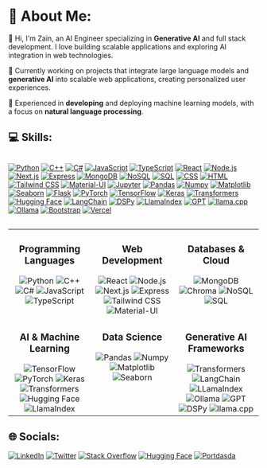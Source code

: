 # 💫 About Me:

👋 Hi, I'm Zain, an AI Engineer specializing in **Generative AI** and full stack development. I love building scalable applications and exploring AI integration in web technologies.

🚀 Currently working on projects that integrate large language models and **generative AI** into scalable web applications, creating personalized user experiences.

🤖 Experienced in **developing** and deploying machine learning models, with a focus on **natural language processing**.

## 💻 Skills:

<div style="display: flex; flex-wrap: wrap; justify-content: space-evenly;">
  
  [![Python](https://img.shields.io/badge/-Python-blue?style=for-the-badge&logo=python&logoColor=white)](https://www.python.org/)
  [![C++](https://img.shields.io/badge/-C++-blue?style=for-the-badge&logo=c%2B%2B&logoColor=white)](https://isocpp.org/)
  [![C#](https://img.shields.io/badge/-C%23-blue?style=for-the-badge&logo=c-sharp&logoColor=white)](https://docs.microsoft.com/en-us/dotnet/csharp/)
  [![JavaScript](https://img.shields.io/badge/-JavaScript-yellow?style=for-the-badge&logo=javascript&logoColor=white)](https://developer.mozilla.org/en-US/docs/Web/JavaScript)
  [![TypeScript](https://img.shields.io/badge/-TypeScript-blue?style=for-the-badge&logo=typescript&logoColor=white)](https://www.typescriptlang.org/)
  [![React](https://img.shields.io/badge/-React-blue?style=for-the-badge&logo=react&logoColor=white)](https://reactjs.org/)
  [![Node.js](https://img.shields.io/badge/-Node.js-green?style=for-the-badge&logo=node.js&logoColor=white)](https://nodejs.org/)
  [![Next.js](https://img.shields.io/badge/-Next.js-black?style=for-the-badge&logo=next.js&logoColor=white)](https://nextjs.org/)
  [![Express](https://img.shields.io/badge/-Express-lightgrey?style=for-the-badge&logo=express&logoColor=white)](https://expressjs.com/)
  [![MongoDB](https://img.shields.io/badge/-MongoDB-green?style=for-the-badge&logo=mongodb&logoColor=white)](https://www.mongodb.com/)
  [![NoSQL](https://img.shields.io/badge/-NoSQL-green?style=for-the-badge&logo=mongodb&logoColor=white)](https://www.mongodb.com/nosql-explained)
  [![SQL](https://img.shields.io/badge/-SQL-lightgrey?style=for-the-badge&logo=sql&logoColor=white)](https://www.w3schools.com/sql/)
  [![CSS](https://img.shields.io/badge/-CSS-blue?style=for-the-badge&logo=css3&logoColor=white)](https://developer.mozilla.org/en-US/docs/Web/CSS)
  [![HTML](https://img.shields.io/badge/-HTML-orange?style=for-the-badge&logo=html5&logoColor=white)](https://developer.mozilla.org/en-US/docs/Web/HTML)
  [![Tailwind CSS](https://img.shields.io/badge/-Tailwind_CSS-blue?style=for-the-badge&logo=tailwind-css&logoColor=white)](https://tailwindcss.com/)
  [![Material-UI](https://img.shields.io/badge/-Material_UI-blue?style=for-the-badge&logo=material-ui&logoColor=white)](https://material-ui.com/)
  [![Jupyter](https://img.shields.io/badge/-Jupyter-ff6f00?style=for-the-badge&logo=jupyter&logoColor=white)](https://jupyter.org/)
  [![Pandas](https://img.shields.io/badge/-Pandas-lightgrey?style=for-the-badge&logo=pandas&logoColor=white)](https://pandas.pydata.org/)
  [![Numpy](https://img.shields.io/badge/-Numpy-blue?style=for-the-badge&logo=numpy&logoColor=white)](https://numpy.org/)
  [![Matplotlib](https://img.shields.io/badge/-Matplotlib-lightgrey?style=for-the-badge&logo=matplotlib&logoColor=white)](https://matplotlib.org/)
  [![Seaborn](https://img.shields.io/badge/-Seaborn-blue?style=for-the-badge&logo=seaborn&logoColor=white)](https://seaborn.pydata.org/)
  [![Flask](https://img.shields.io/badge/-Flask-black?style=for-the-badge&logo=flask&logoColor=white)](https://flask.palletsprojects.com/)
  [![PyTorch](https://img.shields.io/badge/-PyTorch-orange?style=for-the-badge&logo=pytorch&logoColor=white)](https://pytorch.org/)
  [![TensorFlow](https://img.shields.io/badge/-TensorFlow-orange?style=for-the-badge&logo=tensorflow&logoColor=white)](https://www.tensorflow.org/)
  [![Keras](https://img.shields.io/badge/-Keras-red?style=for-the-badge&logo=keras&logoColor=white)](https://keras.io/)
  [![Transformers](https://img.shields.io/badge/-Transformers-yellow?style=for-the-badge&logo=huggingface&logoColor=white)](https://huggingface.co/transformers/)
  [![Hugging Face](https://img.shields.io/badge/-Hugging_Face-yellow?style=for-the-badge&logo=huggingface&logoColor=white)](https://huggingface.co/)
  [![LangChain](https://img.shields.io/badge/-LangChain-blue?style=for-the-badge&logo=chainlink&logoColor=white)](https://langchain.org/)
  [![DSPy](https://img.shields.io/badge/-DSPy-blue?style=for-the-badge&logo=dsp&logoColor=white)](https://github.com/stanfordnlp/dspy)
  [![LlamaIndex](https://img.shields.io/badge/-LlamaIndex-green?style=for-the-badge&logo=llama&logoColor=white)](https://www.llamaindex.ai/)
  [![GPT](https://img.shields.io/badge/-GPT-lightgrey?style=for-the-badge&logo=openai&logoColor=white)](https://openai.com/)
  [![llama.cpp](https://img.shields.io/badge/-llama.cpp-orange?style=for-the-badge&logo=llama&logoColor=white)](https://github.com/ggerganov/llama.cpp)
  [![Ollama](https://img.shields.io/badge/-Ollama-purple?style=for-the-badge&logo=ollama&logoColor=white)](https://ollama.com/)
  [![Bootstrap](https://img.shields.io/badge/-Bootstrap-blueviolet?style=for-the-badge&logo=bootstrap&logoColor=white)](https://getbootstrap.com/)
  [![Vercel](https://img.shields.io/badge/-Vercel-black?style=for-the-badge&logo=vercel&logoColor=white)](https://vercel.com/)
</div>




<table>
  <tr>
    <td valign="top" width="33%">
      <h3 align="center">Programming Languages</h3>
      <div align="center">
        <img src="https://img.shields.io/badge/-Python-blue?style=for-the-badge&logo=python&logoColor=white" alt="Python" />
        <img src="https://img.shields.io/badge/-C++-blue?style=for-the-badge&logo=c%2B%2B&logoColor=white" alt="C++" />
        <img src="https://img.shields.io/badge/-C%23-blue?style=for-the-badge&logo=c-sharp&logoColor=white" alt="C#" />
        <img src="https://img.shields.io/badge/-JavaScript-yellow?style=for-the-badge&logo=javascript&logoColor=white" alt="JavaScript" />
        <img src="https://img.shields.io/badge/-TypeScript-blue?style=for-the-badge&logo=typescript&logoColor=white" alt="TypeScript" />
      </div>
    </td>
    <td valign="top" width="33%">
      <h3 align="center">Web Development</h3>
      <div align="center">
        <img src="https://img.shields.io/badge/-React-blue?style=for-the-badge&logo=react&logoColor=white" alt="React" />
        <img src="https://img.shields.io/badge/-Node.js-green?style=for-the-badge&logo=node.js&logoColor=white" alt="Node.js" />
        <img src="https://img.shields.io/badge/-Next.js-black?style=for-the-badge&logo=next.js&logoColor=white" alt="Next.js" />
        <img src="https://img.shields.io/badge/-Express-lightgrey?style=for-the-badge&logo=express&logoColor=white" alt="Express" />
        <img src="https://img.shields.io/badge/-Tailwind_CSS-blue?style=for-the-badge&logo=tailwind-css&logoColor=white" alt="Tailwind CSS" />
        <img src="https://img.shields.io/badge/-Material_UI-blue?style=for-the-badge&logo=material-ui&logoColor=white" alt="Material-UI" />
      </div>
    </td>
    <td valign="top" width="33%">
      <h3 align="center">Databases & Cloud</h3>
      <div align="center">
        <img src="https://img.shields.io/badge/-MongoDB-green?style=for-the-badge&logo=mongodb&logoColor=white" alt="MongoDB" />
        <img src="https://img.shields.io/badge/Chroma-FF5733?style=for-the-badge&logo=chroma&logoColor=white" alt="Chroma" />
        <img src="https://img.shields.io/badge/-NoSQL-green?style=for-the-badge&logo=mongodb&logoColor=white" alt="NoSQL" />
        <img src="https://img.shields.io/badge/-SQL-lightgrey?style=for-the-badge&logo=sql&logoColor=white" alt="SQL" />
      </div>
    </td>
  </tr>
  <tr>
    <td valign="top" width="33%">
      <h3 align="center">AI & Machine Learning</h3>
      <div align="center">
        <img src="https://img.shields.io/badge/-TensorFlow-orange?style=for-the-badge&logo=tensorflow&logoColor=white" alt="TensorFlow" />
        <img src="https://img.shields.io/badge/-PyTorch-orange?style=for-the-badge&logo=pytorch&logoColor=white" alt="PyTorch" />
        <img src="https://img.shields.io/badge/-Keras-red?style=for-the-badge&logo=keras&logoColor=white" alt="Keras" />
        <img src="https://img.shields.io/badge/-Transformers-yellow?style=for-the-badge&logo=huggingface&logoColor=white" alt="Transformers" />
        <img src="https://img.shields.io/badge/-Hugging_Face-yellow?style=for-the-badge&logo=huggingface&logoColor=white" alt="Hugging Face" />
        <img src="https://img.shields.io/badge/-LlamaIndex-green?style=for-the-badge&logo=llama&logoColor=white" alt="LlamaIndex" />
      </div>
    </td>
    <td valign="top" width="33%">
      <h3 align="center">Data Science</h3>
      <div align="center">
        <img src="https://img.shields.io/badge/-Pandas-lightgrey?style=for-the-badge&logo=pandas&logoColor=white" alt="Pandas" />
        <img src="https://img.shields.io/badge/-Numpy-blue?style=for-the-badge&logo=numpy&logoColor=white" alt="Numpy" />
        <img src="https://img.shields.io/badge/-Matplotlib-lightgrey?style=for-the-badge&logo=matplotlib&logoColor=white" alt="Matplotlib" />
        <img src="https://img.shields.io/badge/-Seaborn-blue?style=for-the-badge&logo=seaborn&logoColor=white" alt="Seaborn" />
      </div>
<!--     </td>
    <td valign="top" width="33%">
      <h3 align="center">Development Tools</h3>
      <div align="center">
        <img src="https://img.shields.io/badge/-Jupyter-ff6f00?style=for-the-badge&logo=jupyter&logoColor=white" alt="Jupyter" />
        <img src="https://img.shields.io/badge/-Flask-black?style=for-the-badge&logo=flask&logoColor=white" alt="Flask" />
        <img src="https://img.shields.io/badge/-Vercel-black?style=for-the-badge&logo=vercel&logoColor=white" alt="Vercel" />
        <img src="https://img.shields.io/badge/-Bootstrap-blueviolet?style=for-the-badge&logo=bootstrap&logoColor=white" alt="Bootstrap" />
      </div>
    </td> -->



  <td valign="top" width="100%">
      <h3 align="center">Generative AI Frameworks</h3>
      <div align="center">
<!--         <img src="https://img.shields.io/badge/TensorFlow-FF6F00?style=for-the-badge&logo=tensorflow&logoColor=white" alt="TensorFlow" />
        <img src="https://img.shields.io/badge/PyTorch-EE4C2C?style=for-the-badge&logo=pytorch&logoColor=white" alt="PyTorch" />
        <img src="https://img.shields.io/badge/Keras-D00000?style=for-the-badge&logo=keras&logoColor=white" alt="Keras" />
        <img src="https://img.shields.io/badge/Hugging_Face-FFD21E?style=for-the-badge&logo=huggingface&logoColor=black" alt="Hugging Face" /> -->
        <img src="https://img.shields.io/badge/Transformers-FFDA1E?style=for-the-badge&logo=huggingface&logoColor=black" alt="Transformers" />
        <img src="https://img.shields.io/badge/LangChain-0052CC?style=for-the-badge&logo=langchain&logoColor=white" alt="LangChain" />
        <img src="https://img.shields.io/badge/LLamaIndex-008080?style=for-the-badge&logo=llama&logoColor=white" alt="LLamaIndex" />
        <img src="https://img.shields.io/badge/Ollama-800080?style=for-the-badge&logo=ollama&logoColor=white" alt="Ollama" />
        <img src="https://img.shields.io/badge/GPT-FFB6C1?style=for-the-badge&logo=openai&logoColor=black" alt="GPT" />
        <img src="https://img.shields.io/badge/DSPy-1E90FF?style=for-the-badge&logo=dspy&logoColor=white" alt="DSPy" />
        <img src="https://img.shields.io/badge/llama.cpp-FF4500?style=for-the-badge&logo=llama&logoColor=white" alt="llama.cpp" />
      </div>
    </td>
   </tr>
    
</table>







## 🌐 Socials:
[![LinkedIn](https://img.shields.io/badge/-LinkedIn-blue?style=for-the-badge&logo=linkedin&logoColor=white)](https://www.linkedin.com/in/zain-al-abidin-773a98243/) [![Twitter](https://img.shields.io/badge/-Twitter-blue?style=for-the-badge&logo=twitter&logoColor=white)](https://x.com/xcr_zain) [![Stack Overflow](https://img.shields.io/badge/-Stack_Overflow-F58025?style=for-the-badge&logo=stack-overflow&logoColor=white)](https://stackoverflow.com/users/23368530/zain-al-abidin) [![Hugging Face](https://img.shields.io/badge/-Hugging_Face-yellow?style=for-the-badge&logo=huggingface&logoColor=white)](https://huggingface.co/zain2983) [![Portdasda](https://img.shields.io/badge/-Portfolio-black?style=for-the-badge&logo=framer&logoColor=white)](https://moccasin-future-709675.framer.app/)

